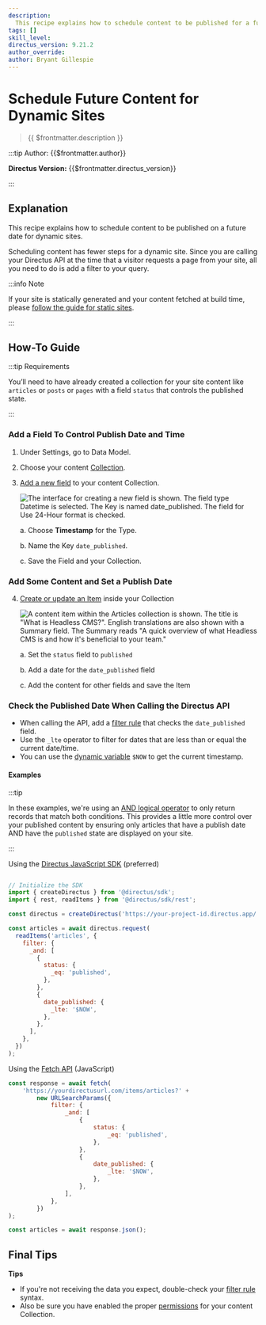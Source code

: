 ```yaml
---
description:
  This recipe explains how to schedule content to be published for a future date depending on your front-end approach.
tags: []
skill_level:
directus_version: 9.21.2
author_override:
author: Bryant Gillespie
---
```


# Schedule Future Content for Dynamic Sites

> {{ $frontmatter.description }}

:::tip Author: {{$frontmatter.author}}

<!-- **Skill Level:** {{$frontmatter.skill_level}}\ -->

**Directus Version:** {{$frontmatter.directus_version}}

<!-- **Tags:** {{$frontmatter.tags.join(", ")}} -->

:::

## Explanation

This recipe explains how to schedule content to be published on a future date for dynamic sites.

Scheduling content has fewer steps for a dynamic site. Since you are calling your Directus API at the time that a
visitor requests a page from your site, all you need to do is add a filter to your query.

:::info Note

If your site is statically generated and your content fetched at build time, please
[follow the guide for static sites](/guides/headless-cms/schedule-content/static-sites).

:::

<!-- ## Video -->
<!-- Todo -->
<!-- Need access to upload videos first -->

## How-To Guide

:::tip Requirements

You’ll need to have already created a collection for your site content like `articles` or `posts` or `pages` with a
field `status` that controls the published state.

:::

### Add a Field To Control Publish Date and Time

1. Under Settings, go to Data Model.

2. Choose your content [Collection](/app/data-model/collections).

3. [Add a new field](/app/data-model/fields#create-a-field-standard) to your content Collection.

   ![The interface for creating a new field is shown. The field type Datetime is selected. The Key is named date_published. The field for Use 24-Hour format is checked.](https://cdn.directus.io/docs/v9/headless-cms/how-to-packet-20220222A/scheduling-content-publish-date-timestamp.webp)

   a. Choose **Timestamp** for the Type.

   b. Name the Key `date_published`.

   c. Save the Field and your Collection.

### Add Some Content and Set a Publish Date

4. [Create or update an Item](/user-guide/content-module/content/items) inside your Collection

   ![A content item within the Articles collection is shown. The title is "What is Headless CMS?". English translations are also shown with a Summary field. The Summary reads "A quick overview of what Headless CMS is and how it's beneficial to your team."](https://cdn.directus.io/docs/v9/headless-cms/how-to-packet-20220222A/scheduling-content-create-content-published.webp)

   a. Set the `status` field to `published`

   b. Add a date for the `date_published` field

   c. Add the content for other fields and save the Item

### Check the Published Date When Calling the Directus API

- When calling the API, add a [filter rule](/reference/filter-rules) that checks the `date_published` field.
- Use the `_lte` operator to filter for dates that are less than or equal the current date/time.
- You can use the [dynamic variable](/reference/filter-rules#dynamic-variables) `$NOW` to get the current timestamp.

#### Examples

:::tip

In these examples, we're using an [AND logical operator](/reference/filter-rules#logical-operators) to only return
records that match both conditions. This provides a little more control over your published content by ensuring only
articles that have a publish date AND have the `published` state are displayed on your site.

:::

Using the [Directus JavaScript SDK](/guides/sdk/getting-started) (preferred)

```js

// Initialize the SDK
import { createDirectus } from '@directus/sdk';
import { rest, readItems } from '@directus/sdk/rest';

const directus = createDirectus('https://your-project-id.directus.app/').with(rest());

const articles = await directus.request(
  readItems('articles', {
    filter: {
      _and: [
        {
          status: {
            _eq: 'published',
          },
        },
        {
          date_published: {
            _lte: '$NOW',
          },
        },
      ],
    },
  })
);
```

Using the [Fetch API](https://developer.mozilla.org/en-US/docs/Web/API/Fetch_API/Using_Fetch) (JavaScript)

```js
const response = await fetch(
	'https://yourdirectusurl.com/items/articles?' +
		new URLSearchParams({
			filter: {
				_and: [
					{
						status: {
							_eq: 'published',
						},
					},
					{
						date_published: {
							_lte: '$NOW',
						},
					},
				],
			},
		})
);

const articles = await response.json();
```

## Final Tips

**Tips**

- If you're not receiving the data you expect, double-check your [filter rule](/reference/filter-rules) syntax.
- Also be sure you have enabled the proper [permissions](/user-guide/user-management/permissions) for your content
  Collection.
